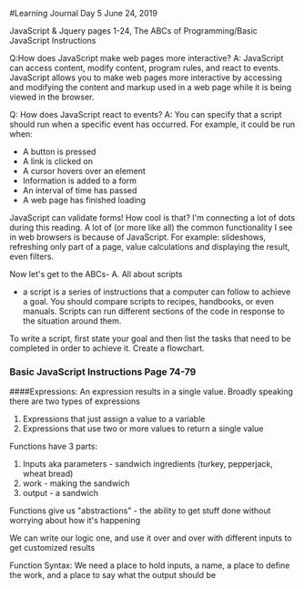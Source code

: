 #Learning Journal Day 5 June 24, 2019

JavaScript & Jquery pages 1-24, The ABCs of Programming/Basic JavaScript Instructions



Q:How does JavaScript make web pages more interactive? 
A: JavaScript can access content, modify content, program rules, and react to events. JavaScript allows you to make web pages more interactive by accessing and modifying the content and markup used in a web page while it is being viewed in the browser.

Q: How does JavaScript react to events?
A: You can specify that a script should run when a specific event has occurred. For example, it could be run when:
- A button is pressed
- A link is clicked on
- A cursor hovers over an element
- Information is added to a form
- An interval of time has passed
- A web page has finished loading

JavaScript can validate forms! How cool is that? I'm connecting a lot of dots during this reading. A lot of (or more like all) the common functionality I see in web browsers is because of JavaScript. For example: slideshows, refreshing only part of a page, value calculations and displaying the result, even filters.

Now let's get to the ABCs-
A. All about scripts
- a script is a series of instructions that a computer can follow to achieve a goal. You should compare scripts to recipes, handbooks, or even manuals. Scripts can run different sections of the code in response to the situation around them.

To write a script, first state your goal and then list the tasks that need to be completed in order to achieve it. Create a flowchart.

### Basic JavaScript Instructions Page 74-79

####Expressions: An expression results in a single value. Broadly speaking there are two types of expressions
1. Expressions that just assign a value to a variable
2. Expressions that use two or more values to return a single value


Functions have 3 parts:
1. Inputs aka parameters - sandwich ingredients (turkey, pepperjack, wheat bread)
2. work - making the sandwich
3. output - a sandwich

Functions give us "abstractions" - the ability to get stuff done without worrying about how it's happening

We can write our logic one, and use it over and over with different inputs to get customized results

Function Syntax: We need a place to hold inputs, a name, a place to define the work, and a place to say what the output should be


